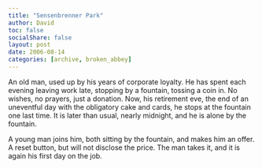 ```yaml
---
title: "Sensenbrenner Park"
author: David
toc: false
socialShare: false
layout: post
date: 2006-08-14
categories: [archive, broken_abbey]
---
```


An old man, used up by his years of corporate loyalty. He has spent each evening
leaving work late, stopping by a fountain, tossing a coin in. No wishes, no
prayers, just a donation. Now, his retirement eve, the end of an uneventful day
with the obligatory cake and cards, he stops at the fountain one last time. It
is later than usual, nearly midnight, and he is alone by the fountain.

A young man joins him, both sitting by the fountain, and makes him an offer. A
reset button, but will not disclose the price. The man takes it, and it is again
his first day on the job.
